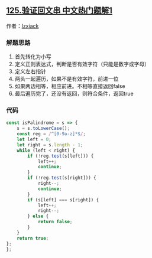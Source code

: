 ## [125.验证回文串 中文热门题解1](https://leetcode.cn/problems/valid-palindrome/solutions/100000/shuang-zhi-zhen-bian-li-yan-zheng-hui-we-eqkh)

作者：[lzxjack](https://leetcode.cn/u/lzxjack)
### 解题思路
1. 首先转化为小写
2. 定义正则表达式，判断是否有效字符（只能是数字或字母）
3. 定义左右指针
4. 两头一起遍历，如果不是有效字符，前进一位
5. 如果两边相等，相应前进。不相等直接返回false
6. 最后遍历完了，还没有返回，则符合条件，返回true

### 代码

```javascript
const isPalindrome = s => {
    s = s.toLowerCase();
    const reg = /^[0-9a-z]*$/;
    let left = 0;
    let right = s.length - 1;
    while (left < right) {
        if (!reg.test(s[left])) {
            left++;
            continue;
        }
        if (!reg.test(s[right])) {
            right--;
            continue;
        }
        if (s[left] === s[right]) {
            left++;
            right--;
        } else {
            return false;
        }
    }
    return true;
};
};
```